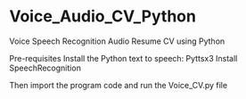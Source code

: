 # Voice_Audio_CV_Python
 Voice Speech Recognition Audio Resume CV using Python
 
 Pre-requisites
 Install the Python text to speech: Pyttsx3
 Install SpeechRecognition
 
 Then import the program code and run the Voice_CV.py file
